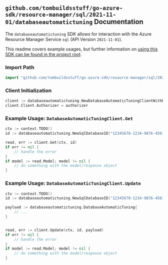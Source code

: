 
## `github.com/tombuildsstuff/go-azure-sdk/resource-manager/sql/2021-11-01/databaseautomatictuning` Documentation

The `databaseautomatictuning` SDK allows for interaction with the Azure Resource Manager Service `sql` (API Version `2021-11-01`).

This readme covers example usages, but further information on [using this SDK can be found in the project root](https://github.com/tombuildsstuff/go-azure-sdk/tree/main/docs).

### Import Path

```go
import "github.com/tombuildsstuff/go-azure-sdk/resource-manager/sql/2021-11-01/databaseautomatictuning"
```


### Client Initialization

```go
client := databaseautomatictuning.NewDatabaseAutomaticTuningClientWithBaseURI("https://management.azure.com")
client.Client.Authorizer = authorizer
```


### Example Usage: `DatabaseAutomaticTuningClient.Get`

```go
ctx := context.TODO()
id := databaseautomatictuning.NewSqlDatabaseID("12345678-1234-9876-4563-123456789012", "example-resource-group", "serverValue", "databaseValue")

read, err := client.Get(ctx, id)
if err != nil {
	// handle the error
}
if model := read.Model; model != nil {
	// do something with the model/response object
}
```


### Example Usage: `DatabaseAutomaticTuningClient.Update`

```go
ctx := context.TODO()
id := databaseautomatictuning.NewSqlDatabaseID("12345678-1234-9876-4563-123456789012", "example-resource-group", "serverValue", "databaseValue")

payload := databaseautomatictuning.DatabaseAutomaticTuning{
	// ...
}


read, err := client.Update(ctx, id, payload)
if err != nil {
	// handle the error
}
if model := read.Model; model != nil {
	// do something with the model/response object
}
```
